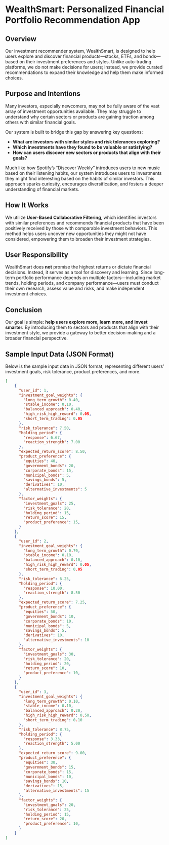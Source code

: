 # WealthSmart: Personalized Financial Portfolio Recommendation App

## Overview
Our investment recommender system, WealthSmart, is designed to help users explore and discover financial products—stocks, ETFs, and bonds—based on their investment preferences and styles. Unlike auto-trading platforms, we do not make decisions for users; instead, we provide curated recommendations to expand their knowledge and help them make informed choices.

## Purpose and Intentions
Many investors, especially newcomers, may not be fully aware of the vast array of investment opportunities available. They may struggle to understand why certain sectors or products are gaining traction among others with similar financial goals.

Our system is built to bridge this gap by answering key questions:
- **What are investors with similar styles and risk tolerances exploring?**
- **Which investments have they found to be valuable or satisfying?**
- **How can users discover new sectors or products that align with their goals?**

Much like how Spotify’s “Discover Weekly” introduces users to new music based on their listening habits, our system introduces users to investments they might find interesting based on the habits of similar investors. This approach sparks curiosity, encourages diversification, and fosters a deeper understanding of financial markets.

## How It Works
We utilize **User-Based Collaborative Filtering**, which identifies investors with similar preferences and recommends financial products that have been positively received by those with comparable investment behaviors. This method helps users uncover new opportunities they might not have considered, empowering them to broaden their investment strategies.

## User Responsibility
WealthSmart does **not** promise the highest returns or dictate financial decisions. Instead, it serves as a tool for discovery and learning. Since long-term portfolio performance depends on multiple factors—including market trends, holding periods, and company performance—users must conduct their own research, assess value and risks, and make independent investment choices.

## Conclusion
Our goal is simple: **help users explore more, learn more, and invest smarter.** By introducing them to sectors and products that align with their investment style, we provide a gateway to better decision-making and a broader financial perspective.


## Sample Input Data (JSON Format)

Below is the sample input data in JSON format, representing different users' investment goals, risk tolerance, product preferences, and more.

```json
[
    {
      "user_id": 1,
      "investment_goal_weights": {
        "long_term_growth": 0.40,
        "stable_income": 0.10,
        "balanced_approach": 0.40,
        "high_risk_high_reward": 0.05,
        "short_term_trading": 0.05
      },
      "risk_tolerance": 7.50,
      "holding_period": {
        "response": 6.67,
        "reaction_strength": 7.00
      },
      "expected_return_score": 8.50,
      "product_preference": {
        "equities": 40,
        "government_bonds": 20,
        "corporate_bonds": 15,
        "municipal_bonds": 5,
        "savings_bonds": 5,
        "derivatives": 10,
        "alternative_investments": 5
      },
      "factor_weights": {
        "investment_goals": 25,
        "risk_tolerance": 20,
        "holding_period": 15,
        "return_score": 15,
        "product_preference": 15,
      }
    },
    {
      "user_id": 2,
      "investment_goal_weights": {
        "long_term_growth": 0.70,
        "stable_income": 0.10,
        "balanced_approach": 0.10,
        "high_risk_high_reward": 0.05,
        "short_term_trading": 0.05
      },
      "risk_tolerance": 6.25,
      "holding_period": {
        "response": 10.00,
        "reaction_strength": 8.50
      },
      "expected_return_score": 7.25,
      "product_preference": {
        "equities": 50,
        "government_bonds": 10,
        "corporate_bonds": 10,
        "municipal_bonds": 5,
        "savings_bonds": 5,
        "derivatives": 10,
        "alternative_investments": 10
      },
      "factor_weights": {
        "investment_goals": 30,
        "risk_tolerance": 20,
        "holding_period": 20,
        "return_score": 10,
        "product_preference": 10,
      }
    },
    {
      "user_id": 3,
      "investment_goal_weights": {
        "long_term_growth": 0.10,
        "stable_income": 0.10,
        "balanced_approach": 0.20,
        "high_risk_high_reward": 0.50,
        "short_term_trading": 0.10
      },
      "risk_tolerance": 8.75,
      "holding_period": {
        "response": 3.33,
        "reaction_strength": 5.00
      },
      "expected_return_score": 9.00,
      "product_preference": {
        "equities": 30,
        "government_bonds": 15,
        "corporate_bonds": 15,
        "municipal_bonds": 10,
        "savings_bonds": 10,
        "derivatives": 15,
        "alternative_investments": 15
      },
      "factor_weights": {
        "investment_goals": 20,
        "risk_tolerance": 25,
        "holding_period": 15,
        "return_score": 20,
        "product_preference": 10,
      }
    }
]
